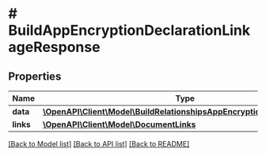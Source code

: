 # # BuildAppEncryptionDeclarationLinkageResponse

## Properties

Name | Type | Description | Notes
------------ | ------------- | ------------- | -------------
**data** | [**\OpenAPI\Client\Model\BuildRelationshipsAppEncryptionDeclarationData**](BuildRelationshipsAppEncryptionDeclarationData.md) |  | 
**links** | [**\OpenAPI\Client\Model\DocumentLinks**](DocumentLinks.md) |  | 

[[Back to Model list]](../../README.md#documentation-for-models) [[Back to API list]](../../README.md#documentation-for-api-endpoints) [[Back to README]](../../README.md)


